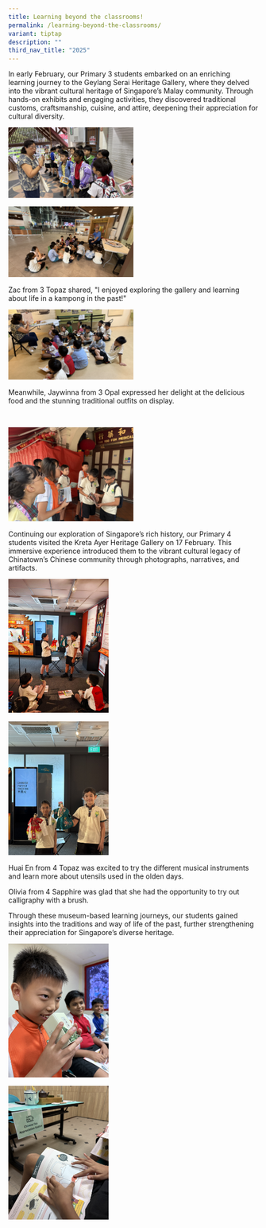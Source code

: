 ```yaml
---
title: Learning beyond the classrooms!
permalink: /learning-beyond-the-classrooms/
variant: tiptap
description: ""
third_nav_title: "2025"
---
```

<p>In early February, our Primary 3 students embarked on an enriching learning
journey to the Geylang Serai Heritage Gallery, where they delved into the
vibrant cultural heritage of Singapore’s Malay community. Through hands-on
exhibits and engaging activities, they discovered traditional customs,
craftsmanship, cuisine, and attire, deepening their appreciation for cultural
diversity.</p>
<p></p>
<div class="isomer-image-wrapper">
<img style="width: 50%;" height="auto" width="100%" alt="" src="/images/2025 Photo Album/Musuem Based Learning/IMG_9911.jpg">
</div>
<p></p>
<div class="isomer-image-wrapper">
<img style="width: 50%;" height="auto" width="100%" alt="" src="/images/2025 Photo Album/Musuem Based Learning/IMG_9934.jpg">
</div>
<p>Zac from 3 Topaz shared, "I enjoyed exploring the gallery and learning
about life in a kampong in the past!"</p>
<p></p>
<div class="isomer-image-wrapper">
<img style="width: 50%;" height="auto" width="100%" alt="" src="/images/2025 Photo Album/Musuem Based Learning/IMG_9927.jpg">
</div>
<p>Meanwhile, Jaywinna from 3 Opal expressed her delight at the delicious
food and the stunning traditional outfits on display.</p>
<p></p>
<div class="isomer-image-wrapper">
<img style="width: 50%;" height="auto" width="100%" alt="" src="/images/2025 Photo Album/Musuem Based Learning/IMG_2335.jpg">
</div>
<p></p>
<div class="isomer-image-wrapper">
<img style="width: 50%;" height="auto" width="100%" alt="" src="/images/2025 Photo Album/Musuem Based Learning/IMG_2336.jpg">
</div>
<p>Continuing our exploration of Singapore’s rich history, our Primary 4
students visited the Kreta Ayer Heritage Gallery on 17 February. This immersive
experience introduced them to the vibrant cultural legacy of Chinatown’s
Chinese community through photographs, narratives, and artifacts.</p>
<div class="isomer-image-wrapper">
<img style="width: 40%;" height="auto" width="100%" alt="" src="/images/2025 Photo Album/Musuem Based Learning/WhatsApp_Image_2025_02_17_at_1_37_04_PM__1_.jpg">
</div>
<p></p>
<div class="isomer-image-wrapper">
<img style="width: 40%;" height="auto" width="100%" alt="" src="/images/2025 Photo Album/Musuem Based Learning/IMG_2360.jpg">
</div>
<p>Huai En from 4 Topaz was excited to try the different musical instruments
and learn more about utensils used in the olden days.</p>
<p>Olivia from 4 Sapphire was glad that she had the opportunity to try out
calligraphy with a brush.&nbsp;</p>
<p>Through these museum-based learning journeys, our students gained insights
into the traditions and way of life of the past, further strengthening
their appreciation for Singapore’s diverse heritage.</p>
<div class="isomer-image-wrapper">
<img style="width: 40%;" height="auto" width="100%" alt="" src="/images/2025 Photo Album/Musuem Based Learning/IMG_2369.jpg">
</div>
<p></p>
<div class="isomer-image-wrapper">
<img style="width: 40%;" height="auto" width="100%" alt="" src="/images/2025 Photo Album/Musuem Based Learning/IMG_2366.jpg">
</div>
<p></p>
<div class="isomer-image-wrapper">
<img style="width: 40%;" height="auto" width="100%" alt="" src="/images/2025 Photo Album/Musuem Based Learning/IMG_2349.jpg">
</div>
<p></p>
<div class="isomer-image-wrapper">
<img style="width: 40%;" height="auto" width="100%" alt="" src="/images/2025 Photo Album/Musuem Based Learning/IMG_2346.jpg">
</div>
<p></p>
<div class="isomer-image-wrapper">
<img style="width: 40%;" height="auto" width="100%" alt="" src="/images/2025 Photo Album/Musuem Based Learning/IMG_2342.jpg">
</div>
<p></p>
<div class="isomer-image-wrapper">
<img style="width: 40%;" height="auto" width="100%" alt="" src="/images/2025 Photo Album/Musuem Based Learning/IMG_2368.jpg">
</div>
<p></p>